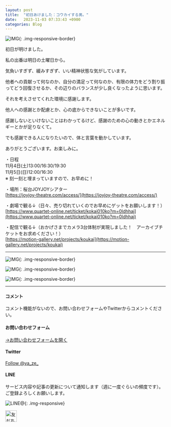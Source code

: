 ```yaml
---
layout: post
title:  "初日あけました：コウカイする男。"
date:   2023-11-03 07:33:43 +0900
categories: Blog
---
```


![IMG]({{site.baseurl}}/img/20231103_01.jpeg){: .img-responsive-border}


初日が明けました。

私の出番は明日の土曜日から。

気負いすぎず、緩みすぎず、いい精神状態な気がしています。

他者への貢献って何なのか、自分の満足って何なのか、有限の体力をどう割り振ってどう回復させるか、その辺りのバランスが少し良くなったように思います。

それを考えさせてくれた環境に感謝します。

他人への感謝とか配慮とか、心の底からできないことが多いです。

感謝しないといけないことはわかってるけど、感謝のための心の動きとかエネルギーとかが足りなくて。

でも感謝できる人になりたいので、体と言葉を動かしています。

ありがとうございます。お楽しみに。


・日程  
11月4日(土)13:00/16:30/19:30  
11月5日(日)12:00/16:30  
※ 刻一刻と埋まっていますので、お早めに！


・場所：桜台JOYJOYシアター  
[https://joyjoy-theatre.com/access/](https://joyjoy-theatre.com/access/)


・劇場で観る↓（日々、売り切れていくのでお早めにゲットをお願いします！）  
[https://www.quartet-online.net/ticket/kokai010ko?m=0ldhhaj](https://www.quartet-online.net/ticket/kokai010ko?m=0ldhhaj)

・配信で観る↓（おかげさまでカメラ3台体制が実現しました！　アーカイブチケットをお求めください！）  
[https://motion-gallery.net/projects/koukai](https://motion-gallery.net/projects/koukai)



---

![IMG]({{site.baseurl}}/img/20230913_01.jpeg){: .img-responsive-border}

![IMG]({{site.baseurl}}/img/20230913_02.jpeg){: .img-responsive-border}

![IMG]({{site.baseurl}}/img/20230913_03.jpeg){: .img-responsive-border}


---
#### コメント
コメント機能がないので、お問い合わせフォームやTwitterからコメントください。

#### お問い合わせフォーム
[→お問い合わせフォームを開く]({{site.baseurl}}/docs/contact/)

#### Twitter

<a href="https://twitter.com/ya_ze_?ref_src=twsrc%5Etfw" class="twitter-follow-button" data-show-count="false">Follow @ya_ze_</a><script async src="https://platform.twitter.com/widgets.js" charset="utf-8"></script>


#### LINE

サービス内容や記事の更新について通知します（週に一度ぐらいの頻度です）。
ご登録よろしくお願いします。

![LINE@]({{site.baseurl}}/img/lineat.png){: .img-responsive}

<a href="https://line.me/R/ti/p/%40tqt3140x"><img height="36" border="0" alt="友だち追加" src="https://scdn.line-apps.com/n/line_add_friends/btn/ja.png"></a>
